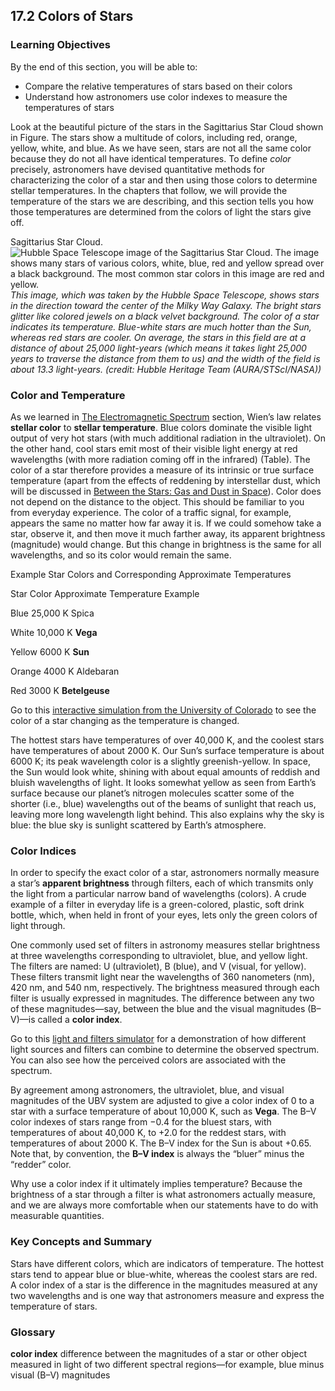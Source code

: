 ##  17.2 Colors of Stars 

### Learning Objectives

By the end of this section, you will be able to:

  - Compare the relative temperatures of stars based on their colors
  - Understand how astronomers use color indexes to measure the temperatures of stars

Look at the beautiful picture of the stars in the Sagittarius Star Cloud shown in Figure. The stars show a multitude of colors, including red, orange, yellow, white, and blue. As we have seen, stars are not all the same color because they do not all have identical temperatures. To define _color_ precisely, astronomers have devised quantitative methods for characterizing the color of a star and then using those colors to determine stellar temperatures. In the chapters that follow, we will provide the temperature of the stars we are describing, and this section tells you how those temperatures are determined from the colors of light the stars give off.

Sagittarius Star Cloud. ![Hubble Space Telescope image of the Sagittarius Star Cloud. The image shows many stars of various colors, white, blue, red and yellow spread over a black background. The most common star colors in this image are red and yellow.][1] _This image, which was taken by the Hubble Space Telescope, shows stars in the direction toward the center of the Milky Way Galaxy. The bright stars glitter like colored jewels on a black velvet background. The color of a star indicates its temperature. Blue-white stars are much hotter than the Sun, whereas red stars are cooler. On average, the stars in this field are at a distance of about 25,000 light-years (which means it takes light 25,000 years to traverse the distance from them to us) and the width of the field is about 13.3 light-years. (credit: Hubble Heritage Team (AURA/STScI/NASA))_

### Color and Temperature

As we learned in [The Electromagnetic Spectrum][2] section, Wien’s law relates **stellar color** to **stellar temperature**. Blue colors dominate the visible light output of very hot stars (with much additional radiation in the ultraviolet). On the other hand, cool stars emit most of their visible light energy at red wavelengths (with more radiation coming off in the infrared) (Table). The color of a star therefore provides a measure of its intrinsic or true surface temperature (apart from the effects of reddening by interstellar dust, which will be discussed in [Between the Stars: Gas and Dust in Space][3]). Color does not depend on the distance to the object. This should be familiar to you from everyday experience. The color of a traffic signal, for example, appears the same no matter how far away it is. If we could somehow take a star, observe it, and then move it much farther away, its apparent brightness (magnitude) would change. But this change in brightness is the same for all wavelengths, and so its color would remain the same.

Example Star Colors and Corresponding Approximate Temperatures

Star Color Approximate Temperature Example

Blue
25,000 K
Spica

White
10,000 K
**Vega**

Yellow
6000 K
**Sun**

Orange
4000 K
Aldebaran

Red
3000 K
**Betelgeuse**

Go to this [interactive simulation from the University of Colorado][4] to see the color of a star changing as the temperature is changed.

The hottest stars have temperatures of over 40,000 K, and the coolest stars have temperatures of about 2000 K. Our Sun’s surface temperature is about 6000 K; its peak wavelength color is a slightly greenish-yellow. In space, the Sun would look white, shining with about equal amounts of reddish and bluish wavelengths of light. It looks somewhat yellow as seen from Earth’s surface because our planet’s nitrogen molecules scatter some of the shorter (i.e., blue) wavelengths out of the beams of sunlight that reach us, leaving more long wavelength light behind. This also explains why the sky is blue: the blue sky is sunlight scattered by Earth’s atmosphere.

### Color Indices

In order to specify the exact color of a star, astronomers normally measure a star’s **apparent brightness** through filters, each of which transmits only the light from a particular narrow band of wavelengths (colors). A crude example of a filter in everyday life is a green-colored, plastic, soft drink bottle, which, when held in front of your eyes, lets only the green colors of light through.

One commonly used set of filters in astronomy measures stellar brightness at three wavelengths corresponding to ultraviolet, blue, and yellow light. The filters are named: U (ultraviolet), B (blue), and V (visual, for yellow). These filters transmit light near the wavelengths of 360 nanometers (nm), 420 nm, and 540 nm, respectively. The brightness measured through each filter is usually expressed in magnitudes. The difference between any two of these magnitudes—say, between the blue and the visual magnitudes (B–V)—is called a **color index**.

Go to this [light and filters simulator][5] for a demonstration of how different light sources and filters can combine to determine the observed spectrum. You can also see how the perceived colors are associated with the spectrum.

By agreement among astronomers, the ultraviolet, blue, and visual magnitudes of the UBV system are adjusted to give a color index of 0 to a star with a surface temperature of about 10,000 K, such as **Vega**. The B–V color indexes of stars range from −0.4 for the bluest stars, with temperatures of about 40,000 K, to +2.0 for the reddest stars, with temperatures of about 2000 K. The B–V index for the Sun is about +0.65. Note that, by convention, the **B–V index** is always the “bluer” minus the “redder” color.

Why use a color index if it ultimately implies temperature? Because the brightness of a star through a filter is what astronomers actually measure, and we are always more comfortable when our statements have to do with measurable quantities.

### Key Concepts and Summary

Stars have different colors, which are indicators of temperature. The hottest stars tend to appear blue or blue-white, whereas the coolest stars are red. A color index of a star is the difference in the magnitudes measured at any two wavelengths and is one way that astronomers measure and express the temperature of stars.

### Glossary

**color index** difference between the magnitudes of a star or other object measured in light of two different spectral regions—for example, blue minus visual (B–V) magnitudes 

   [1]: https://cnx.org/resources/006cb26e4fb5723cdf2e0b11a6dd7622faca98af/OSC_Astro_17_02_Stars.jpg
   [2]: /contents/2e737be8-ea65-48c3-aa0a-9f35b4c6a966@14.4:15eec1a9-5e3c-4e2b-abac-8cd61748d4a0@9
   [3]: /contents/2e737be8-ea65-48c3-aa0a-9f35b4c6a966@14.4:73158c18-de2f-4a95-b9cf-3ac65c11cbe0@3
   [4]: https://openstax.org/l/30UofCsimstar
   [5]: https://openstax.org/l/30lightfiltsim

